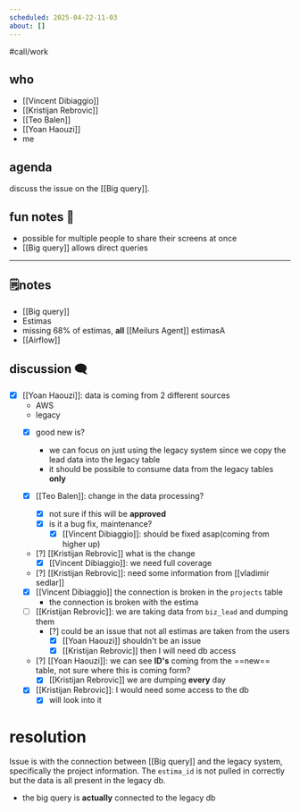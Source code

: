 ```yaml
---
scheduled: 2025-04-22-11-03
about: []
---
```

#call/work

## who
- [[Vincent Dibiaggio]]
- [[Kristijan Rebrovic]]
- [[Teo Balen]]
- [[Yoan Haouzi]]
- me
## agenda

discuss the issue on the [[Big query]].

## fun notes 📔
- possible for multiple people to share their screens at once
- [[Big query]] allows direct queries

---
## 🗒notes
- [[Big query]]
- Estimas
- missing 68% of estimas, **all** [[Meilurs Agent]] estimasA
- [[Airflow]]
## discussion 🗨

- [x] [[Yoan Haouzi]]: data is coming from 2 different sources
	- AWS
	- legacy
	- [x] good new is?
		- we can focus on just using the legacy system since we copy the lead data into the legacy table
		- it should be possible to consume data from the legacy tables **only**

	- [x] [[Teo Balen]]: change in the data processing?
		- [x] not sure if this will be **approved**
		- [x] is it a bug fix, maintenance?
			- [x] [[Vincent Dibiaggio]]: should be fixed asap(coming from higher up)
	- [?] [[Kristijan Rebrovic]] what is the change
		- [x] [[Vincent Dibiaggio]]: we need full coverage
	- [?] [[Kristijan Rebrovic]]: need some information from [[vladimir sedlar]]
	- [x] [[Vincent Dibiaggio]] the connection is broken in the `projects` table
		- the connection is broken with the estima
	- [ ] [[Kristijan Rebrovic]]: we are taking data from `biz_lead` and dumping them
		- [?] could be an issue that not all estimas are taken from the users
			- [x] [[Yoan Haouzi]] shouldn't be an issue
			- [x] [[Kristijan Rebrovic]] then I will need db access
	- [?] [[Yoan Haouzi]]: we can see **ID's** coming from the ==new== table, not sure where this is coming form?
		- [x] [[Kristijan Rebrovic]] we are dumping **every** day
	- [x] [[Kristijan Rebrovic]]: I would need some access to the db
		- [x] will look into it

# resolution

Issue is with the connection between [[Big query]] and the legacy system, specifically the project information. The `estima_id` is not pulled in correctly but the data is all present in the legacy db.

- the big query is **actually** connected to the legacy db
